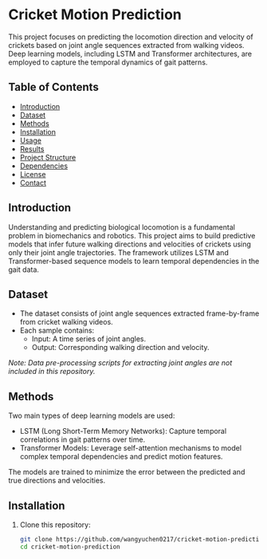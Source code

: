 # Cricket Motion Prediction

This project focuses on predicting the locomotion direction and velocity of crickets based on joint angle sequences extracted from walking videos. Deep learning models, including LSTM and Transformer architectures, are employed to capture the temporal dynamics of gait patterns.

## Table of Contents
- [Introduction](#introduction)
- [Dataset](#dataset)
- [Methods](#methods)
- [Installation](#installation)
- [Usage](#usage)
- [Results](#results)
- [Project Structure](#project-structure)
- [Dependencies](#dependencies)
- [License](#license)
- [Contact](#contact)

## Introduction

Understanding and predicting biological locomotion is a fundamental problem in biomechanics and robotics. This project aims to build predictive models that infer future walking directions and velocities of crickets using only their joint angle trajectories. The framework utilizes LSTM and Transformer-based sequence models to learn temporal dependencies in the gait data.

## Dataset

- The dataset consists of joint angle sequences extracted frame-by-frame from cricket walking videos.
- Each sample contains:
  - Input: A time series of joint angles.
  - Output: Corresponding walking direction and velocity.

*Note: Data pre-processing scripts for extracting joint angles are not included in this repository.*

## Methods

Two main types of deep learning models are used:
- LSTM (Long Short-Term Memory Networks): Capture temporal correlations in gait patterns over time.
- Transformer Models: Leverage self-attention mechanisms to model complex temporal dependencies and predict motion features.

The models are trained to minimize the error between the predicted and true directions and velocities.

## Installation

1. Clone this repository:
   ```bash
   git clone https://github.com/wangyuchen0217/cricket-motion-prediction.git
   cd cricket-motion-prediction
